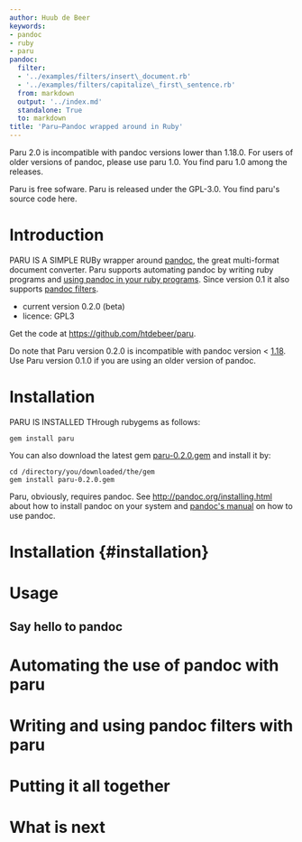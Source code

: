 ```yaml
---
author: Huub de Beer
keywords:
- pandoc
- ruby
- paru
pandoc:
  filter:
  - '../examples/filters/insert\_document.rb'
  - '../examples/filters/capitalize\_first\_sentence.rb'
  from: markdown
  output: '../index.md'
  standalone: True
  to: markdown
title: 'Paru—Pandoc wrapped around in Ruby'
---
```


Paru 2.0 is incompatible with pandoc versions lower than 1.18.0. For
users of older versions of pandoc, please use paru 1.0. You find paru
1.0 among the releases.

Paru is free sofware. Paru is released under the GPL-3.0. You find
paru's source code here.

Introduction
============

PARU IS A SIMPLE RUBy wrapper around [pandoc](http://www.pandoc.org),
the great multi-format document converter. Paru supports automating
pandoc by writing ruby programs and [using pandoc in your ruby
programs](using_paru.html). Since version 0.1 it also supports [pandoc
filters](using_filters.html).

-   current version 0.2.0 (beta)
-   licence: GPL3

Get the code at <https://github.com/htdebeer/paru>.

Do note that Paru version 0.2.0 is incompatible with pandoc version &lt;
[1.18](http://pandoc.org/releases.html#pandoc-1.18-26-oct-2016). Use
Paru version 0.1.0 if you are using an older version of pandoc.

Installation
============

PARU IS INSTALLED THrough rubygems as follows:

``` {.bash}
gem install paru
```

You can also download the latest gem
[paru-0.2.0.gem](https://github.com/htdebeer/paru/blob/master/releases/paru-0.2.0.gem)
and install it by:

``` {.bash}
cd /directory/you/downloaded/the/gem
gem install paru-0.2.0.gem
```

Paru, obviously, requires pandoc. See
<http://pandoc.org/installing.html> about how to install pandoc on your
system and [pandoc's manual](http://pandoc.org/README.html) on how to
use pandoc.

Installation {#installation}
============

Usage
=====

Say hello to pandoc
-------------------

Automating the use of pandoc with paru
======================================

Writing and using pandoc filters with paru
==========================================

Putting it all together
=======================

What is next
============
